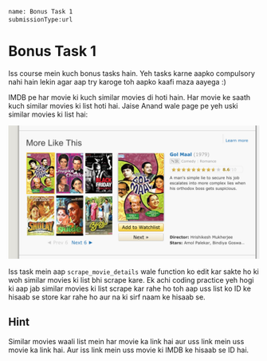 ```ngMeta
name: Bonus Task 1
submissionType:url
```

# Bonus Task 1

Iss course mein kuch bonus tasks hain. Yeh tasks karne aapko compulsory nahi hain lekin agar aap try karoge toh aapko kaafi maza aayega :)

IMDB pe har movie ki kuch similar movies di hoti hain. Har movie ke saath kuch similar movies ki list hoti hai. Jaise Anand wale page pe yeh uski similar movies ki list hai:

![Anand Similar Movies](images/anand_similar_movies.png)

Iss task mein aap `scrape_movie_details` wale function ko edit kar sakte ho ki woh similar movies ki list bhi scrape kare. Ek achi coding practice yeh hogi ki aap jab similar movies ki list scrape kar rahe ho toh aap uss list ko ID ke hisaab se store kar rahe ho aur na ki sirf naam ke hisaab se.

## Hint

Similar movies waali list mein har movie ka link hai aur uss link mein uss movie ka link hai. Aur iss link mein uss movie ki IMDB ke hisaab se ID hai.

